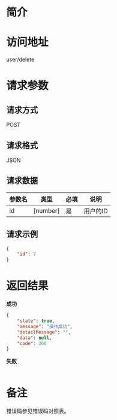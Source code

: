 # 简介

# 访问地址
user/delete

# 请求参数

## 请求方式
POST

## 请求格式
JSON

## 请求数据
|参数名|类型|必填|说明|
|-|-|-|-|
|id|[number]|是|用户的ID|

## 请求示例
```json
{
	"id": 7
}
```

# 返回结果
**成功**
```json
{
    "state": true,
    "message": "操作成功",
    "detailMessage": "",
    "data": null,
    "code": 200
}
```

**失败**
```json
```

# 备注
错误码参见错误码对照表。